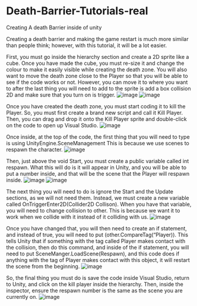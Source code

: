 # Death-Barrier-Tutorials-real
Creating A death Barrier inside of unity

Creating a death barrier and making the game restart is much more similar than people think; however, with this tutorial, it will be a lot easier.

First, you must go inside the hierarchy section and create a 2D sprite like a cube. Once you have made the cube, you must re-size it and change the colour to make it easily visible while creating the death zone. You will also want to move the death zone close to the Player so that you will be able to see if the code works or not. However, you can move it to where you want to after the last thing you will need to add to the sprite is add a box collision 2D and make sure that you turn on is trigger.
![image](https://github.com/RyanJosephMills/Death-Barrier-Tutorial-/assets/146854317/ad356833-892f-494b-bd44-c3fbeeffc1b3)
![image](https://github.com/RyanJosephMills/Death-Barrier-Tutorial-/assets/146854317/838ecb69-2a0d-4fea-803e-8c17996d08a2)

Once you have created the death zone, you must start coding it to kill the Player. So, you must first create a brand new script and call it Kill Player. Then, you can drag and drop it onto the Kill Player sprite and double-click on the code to open up Visual Studio.
![image](https://github.com/RyanJosephMills/Death-Barrier-Tutorial-/assets/146854317/51664df4-81c8-44a5-8586-d1a9d762eb12)


Once inside, at the top of the code, the first thing that you will need to type is using UnityEngine.SceneManagement This is because we use scenes to respawn the character. ![image](https://github.com/RyanJosephMills/Death-Barrier-Tutorial-/assets/146854317/decf8e87-c5e1-473a-aacf-ca897386b301)

Then, just above the void Start, you must create a public variable called int respawn. What this will do is it will appear in Unity, and you will be able to put a number inside, and that will be the scene that the Player will respawn inside.
![image](https://github.com/RyanJosephMills/Death-Barrier-Tutorial-/assets/146854317/0870d908-9bf7-4e33-9713-9301a7c4c75e)
![image](https://github.com/RyanJosephMills/Death-Barrier-Tutorial-/assets/146854317/12112424-ca24-4fea-af3e-3756e64bf690)

The next thing you will need to do is ignore the Start and the Update sections, as we will not need them. Instead, we must create a new variable called OnTriggerEnter2D(Collider2D Collison). When you have that variable, you will need to change collision to other. This is because we want it to work when we collide with it instead of it colliding with us.
![image](https://github.com/RyanJosephMills/Death-Barrier-Tutorial-/assets/146854317/17b8c2f9-d66d-4577-9847-724c00a51d6f)


Once you have changed that, you will then need to create an if statement, and instead of true, you will need to put (other.CompareTag(“Player)). This tells Unity that if something with the tag called Player makes contact with the collision, then do this command, and inside of the if statement, you will need to put SceneManger.LoadScene(Respawn), and this code does if anything with the tag of Player makes contact with this object, it will restart the scene from the beginning.
![image](https://github.com/RyanJosephMills/Death-Barrier-Tutorial-/assets/146854317/bbb7834e-ee89-492e-90be-800975075c04)


So, the final thing you must do is save the code inside Visual Studio, return to Unity, and click on the kill player inside the hierarchy. Then, inside the inspector, ensure the respawn number is the same as the scene you are currently on.
![image](https://github.com/RyanJosephMills/Death-Barrier-Tutorial-/assets/146854317/f6f66cbe-4e8a-473c-b2a3-9d26946f3c0b)



